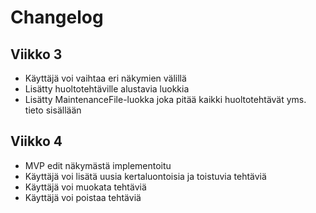 # Changelog

## Viikko 3
- Käyttäjä voi vaihtaa eri näkymien välillä
- Lisätty huoltotehtäville alustavia luokkia
- Lisätty MaintenanceFile-luokka joka pitää kaikki huoltotehtävät yms. tieto sisällään
## Viikko 4
- MVP edit näkymästä implementoitu
- Käyttäjä voi lisätä uusia kertaluontoisia ja toistuvia tehtäviä
- Käyttäjä voi muokata tehtäviä
- Käyttäjä voi poistaa tehtäviä
